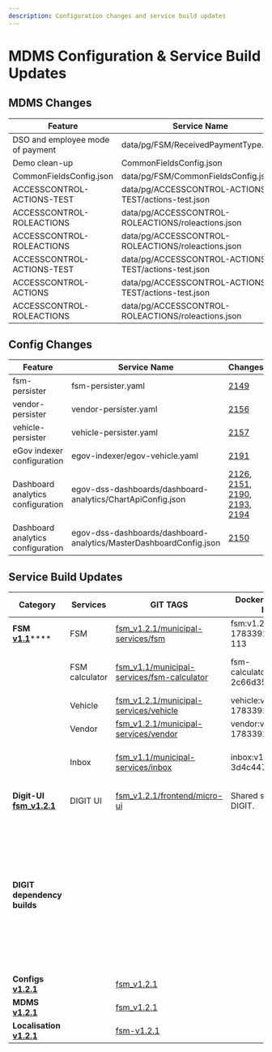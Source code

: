 ```yaml
---
description: Configuration changes and service build updates
---
```


# MDMS Configuration & Service Build Updates

## MDMS Changes

| Feature                          | Service Name                                         | Changes                                                                                                                                                                                                        | Description                      |
| -------------------------------- | ---------------------------------------------------- | -------------------------------------------------------------------------------------------------------------------------------------------------------------------------------------------------------------- | -------------------------------- |
| DSO and employee mode of payment | data/pg/FSM/ReceivedPaymentType.json                 | [2608](https://github.com/egovernments/egov-mdms-data/commit/4c028a70ccb715df9574d86dc99d11d93057d30e), [2609](https://github.com/egovernments/egov-mdms-data/commit/5a190371c2305131eac40b87b41c7b3f0eef092c) | DSO and employee mode of Payment |
| Demo clean-up                    | CommonFieldsConfig.json                              | [2611](https://github.com/egovernments/egov-mdms-data/pull/2611)                                                                                                                                               | Demo clean-up                    |
| CommonFieldsConfig.json          | data/pg/FSM/CommonFieldsConfig.json                  | [2611](https://github.com/egovernments/egov-mdms-data/commit/4fac292e055665e5fbe4bfeaa7991c574a2289dc)                                                                                                         | CommonFieldsConfig.json          |
| ACCESSCONTROL-ACTIONS-TEST       | data/pg/ACCESSCONTROL-ACTIONS-TEST/actions-test.json | [2636](https://github.com/egovernments/egov-mdms-data/commit/3979963cd0281245c69f015da233a5501fb5f99f)                                                                                                         | actions-test.json                |
| ACCESSCONTROL-ROLEACTIONS        | data/pg/ACCESSCONTROL-ROLEACTIONS/roleactions.json   | [2638](https://github.com/egovernments/egov-mdms-data/commit/4d58943d8ab04aa5d8816821406b6e40017ec722)                                                                                                         | roleactions.json                 |
| ACCESSCONTROL-ROLEACTIONS        | data/pg/ACCESSCONTROL-ROLEACTIONS/roleactions.json   | [2640](https://github.com/egovernments/egov-mdms-data/commit/1b5962693ac70b7ac56fd312f4b2febab00f9c93)                                                                                                         | roleactions.json                 |
| ACCESSCONTROL-ACTIONS-TEST       | data/pg/ACCESSCONTROL-ACTIONS-TEST/actions-test.json | [2639](https://github.com/egovernments/egov-mdms-data/commit/50b83c118d57f49920c51216a2f6596d81d6ed79)                                                                                                         | actions-test.json                |
| ACCESSCONTROL-ACTIONS            | data/pg/ACCESSCONTROL-ACTIONS-TEST/actions-test.json | [2643](https://github.com/egovernments/egov-mdms-data/commit/0140a43e110d9677ac69de11d1c1fd1344aa12cd)                                                                                                         | actions-test.json                |
| ACCESSCONTROL-ROLEACTIONS        | data/pg/ACCESSCONTROL-ROLEACTIONS/roleactions.json   | [2644](https://github.com/egovernments/egov-mdms-data/commit/9f9b1340b42f25bca44fdcfa474a3413cc21ec03)                                                                                                         | roleactions.json                 |

## Config Changes

| Feature                           | Service Name                                                       | Changes                                                                                                                                                                                                                                                                                                                                                                                                                                                                                             | Description                                      |
| --------------------------------- | ------------------------------------------------------------------ | --------------------------------------------------------------------------------------------------------------------------------------------------------------------------------------------------------------------------------------------------------------------------------------------------------------------------------------------------------------------------------------------------------------------------------------------------------------------------------------------------- | ------------------------------------------------ |
| fsm-persister                     | fsm-persister.yaml                                                 | [2149](https://github.com/egovernments/configs/commit/634a4fdd842ec69bdf735e8c985e36499661512f)                                                                                                                                                                                                                                                                                                                                                                                                     | Pictures uploaded by DSO should be viewed by ULB |
| vendor-persister                  | vendor-persister.yaml                                              | [2156](https://github.com/egovernments/configs/commit/95dd26f926ec44d07448926ee4b6b7e031847a57)                                                                                                                                                                                                                                                                                                                                                                                                     | vendor-persister                                 |
| vehicle-persister                 | vehicle-persister.yaml                                             | [2157](https://github.com/egovernments/configs/commit/2e536376408a0f09a2afe03c478201f5d81edfe4)                                                                                                                                                                                                                                                                                                                                                                                                     | vehicle-persister                                |
| eGov indexer configuration        | egov-indexer/egov-vehicle.yaml                                     | [2191](https://github.com/egovernments/configs/commit/3d9faae0f42550a4e15dcad69630846ba0482de8)                                                                                                                                                                                                                                                                                                                                                                                                     | egov-indexer/egov-vehicle.yaml                   |
| Dashboard analytics configuration | egov-dss-dashboards/dashboard-analytics/ChartApiConfig.json        | [2126](https://github.com/egovernments/configs/commit/2ae2feecd343d17b908820b86664cee38293a719), [2151](https://github.com/egovernments/configs/commit/18e547df409b625b0934e4dc7251590c5f834f83), [2190](https://github.com/egovernments/configs/commit/f05d41d983a9ec5381183d3f26497dc2295ad169), [2193](https://github.com/egovernments/configs/commit/47c3592252b4236b9a785adf6dd7d0b4dd66e482), [2194](https://github.com/egovernments/configs/commit/5b716c195766a573fb542e41d3ca94b54b6aa248) | ChartApiConfig.json                              |
| Dashboard analytics configuration | egov-dss-dashboards/dashboard-analytics/MasterDashboardConfig.json | [2150](https://github.com/egovernments/configs/commit/c1c4b2ed5e5eb1b153c2648c3307f006566a5a6b)                                                                                                                                                                                                                                                                                                                                                                                                     | MasterDashboardConfig.json                       |

## Service Build Updates

| Category                                                                                                                                                 | Services       | GIT TAGS                                                                                                                                  | Docker Artifact ID                 | Remarks                                                                                                                                                                                                                     |
| -------------------------------------------------------------------------------------------------------------------------------------------------------- | -------------- | ----------------------------------------------------------------------------------------------------------------------------------------- | ---------------------------------- | --------------------------------------------------------------------------------------------------------------------------------------------------------------------------------------------------------------------------- |
| **FSM** [**v1.1**](https://github.com/egovernments/DIGIT-OSS/releases/tag/fsm\_v1.1)****                                                                 | FSM            | [fsm\_v1.2.1/municipal-services/fsm](https://github.com/egovernments/DIGIT-OSS/tree/fsm\_v1.2.1/municipal-services/fsm)                   | fsm:v1.2.0-1783392e14-113          |                                                                                                                                                                                                                             |
|                                                                                                                                                          | FSM calculator | [fsm\_v1.1/municipal-services/fsm-calculator](https://github.com/egovernments/DIGIT-OSS/tree/fsm\_v1.1/municipal-services/fsm-calculator) | fsm-calculator:v1.1.0-2c66d3550a-2 | No changes in this release.                                                                                                                                                                                                 |
|                                                                                                                                                          | Vehicle        | [fsm\_v1.2.1/municipal-services/vehicle](https://github.com/egovernments/DIGIT-OSS/tree/fsm\_v1.2.1/municipal-services/vehicle)           | vehicle:v1.2.0-1783392e14-65       |                                                                                                                                                                                                                             |
|                                                                                                                                                          | Vendor         | [fsm\_v1.2.1/municipal-services/vendor](https://github.com/egovernments/DIGIT-OSS/tree/fsm\_v1.2.1/municipal-services/vendor)             | vendor:v1.2.0-1783392e14-61        |                                                                                                                                                                                                                             |
|                                                                                                                                                          | Inbox          | [fsm\_v1.1/municipal-services/inbox](https://github.com/egovernments/DIGIT-OSS/tree/fsm\_v1.1/municipal-services/inbox)                   | inbox:v1.1.1-3d4c447770-60         | No changes in this release.                                                                                                                                                                                                 |
| **Digit-UI** [**fsm\_v1.2.1**](https://github.com/egovernments/DIGIT-OSS/tree/fsm\_v1.2.1/frontend/micro-ui)                                             | DIGIT UI       | [fsm\_v1.2.1/frontend/micro-ui](https://github.com/egovernments/DIGIT-OSS/tree/fsm\_v1.2.1/frontend/micro-ui)                             | Shared service in DIGIT.           | Shared service in DIGIT.                                                                                                                                                                                                    |
| **DIGIT dependency builds**                                                                                                                              |                |                                                                                                                                           |                                    | The FSM release is bundled with the DIGIT 2.7 release. The release builds for the DIGIT 2.7 release can be accessed [here](https://digit-discuss.atlassian.net/wiki/spaces/DD/pages/2088665089/Service+Build+Updates+2.7).  |
| **Configs** [**v1.2.1**](https://github.com/https://github.com/egovernments/configs/releases/tag/fsm\_v1.2.1egovernments/configs/releases/tag/fsm\_v1.1) |                | [fsm\_v1.2.1](https://github.com/egovernments/configs/releases/tag/fsm\_v1.2.1)                                                           |                                    |                                                                                                                                                                                                                             |
|  **MDMS** [**v1.2.1**](https://github.com/egovernments/egov-mdms-data/releases/tag/fsm\_v1.2.1)                                                          |                | [fsm\_v1.2.1](https://github.com/egovernments/egov-mdms-data/releases/tag/fsm\_v1.2.1)                                                    |                                    |                                                                                                                                                                                                                             |
|  **Localisation** [**v1.2.1**](https://github.com/egovernments/releasekit/releases/tag/fsm\_v1.2.1)                                                      |                | [fsm-v1.2.1](https://github.com/egovernments/releasekit/releases/tag/fsm\_v1.2.1)                                                         |                                    |                                                                                                                                                                                                                             |
